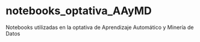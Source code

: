 # notebooks_optativa_AAyMD
Notebooks utilizadas en la optativa de Aprendizaje Automático y Minería de Datos
